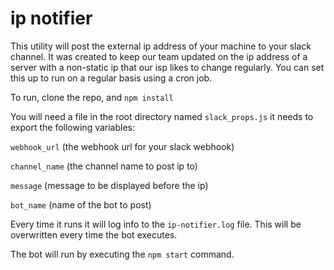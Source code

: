 # ip notifier

This utility will post the external ip address of your machine to your slack channel. It was created to keep our team updated on the ip address of a server with a non-static ip that our isp likes to change regularly. You can set this up to run on a regular basis using a cron job.

To run, clone the repo, and `npm install` 

You will need a file in the root directory named `slack_props.js` it needs to export the following variables:

`webhook_url` (the webhook url for your slack webhook)

`channel_name` (the channel name to post ip to)

`message` (message to be displayed before the ip)

`bot_name` (name of the bot to post)



Every time it runs it will log info to the `ip-notifier.log` file. This will be overwritten every time the bot executes.

The bot will run by executing the `npm start` command.